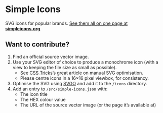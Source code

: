 # Simple Icons

SVG icons for popular brands. [See them all on one page at **simpleicons.org**](https://simpleicons.org).

## Want to contribute?

1. Find an official source vector image.
2. Use your SVG editor of choice to produce a monochrome icon (with a view to keeping the file size as small as possible).
   - See [CSS Tricks](https://css-tricks.com/understanding-and-manually-improving-svg-optimization/)’s great article on manual SVG optimisation.
   - Please centre icons in a 16&times;16 pixel viewbox, for consistency.
3. Optimise the SVG using [SVGO](https://github.com/svg/svgo) and add it to the `/icons` directory.
4. Add an entry to `/src/simple-icons.json` with:
   - The icon title
   - The HEX colour value
   - The URL of the source vector image (or the page it’s available at)
